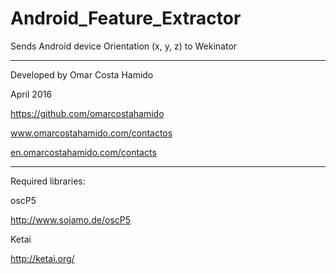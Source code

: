 # Android_Feature_Extractor
Sends Android device Orientation (x, y, z) to Wekinator

----------------------------------
Developed by Omar Costa Hamido

April 2016

https://github.com/omarcostahamido

www.omarcostahamido.com/contactos

[en.omarcostahamido.com/contacts](http://en.omarcostahamido.com/contacts)
 
----------------------------------
Required libraries:

oscP5

http://www.sojamo.de/oscP5

Ketai

http://ketai.org/

